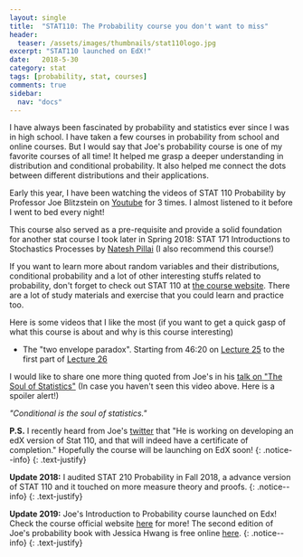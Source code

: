 ```yaml
---
layout: single
title:  "STAT110: The Probability course you don't want to miss"
header:
  teaser: /assets/images/thumbnails/stat110logo.jpg
excerpt: "STAT110 launched on EdX!"
date:   2018-5-30
category: stat
tags: [probability, stat, courses]
comments: true
sidebar:
  nav: "docs"
---
```


I have always been fascinated by probability and statistics ever since I was in high school. I have taken a few courses in probability from school and online courses. But I would say that Joe's probability course is one of my favorite courses of all time! It helped me grasp a deeper understanding in distribution and conditional probability. It also helped me connect the dots between different distributions and their applications.

Early this year, I have been watching the videos of STAT 110 Probability by Professor Joe Blitzstein on [Youtube](https://www.youtube.com/playlist?list=PL2SOU6wwxB0uwwH80KTQ6ht66KWxbzTIo) for 3 times. I almost listened to it before I went to bed every night! 

This course also served as a pre-requisite and provide a solid foundation for another stat course I took later in Spring 2018: STAT 171 Introductions to Stochastics Processes by [Natesh Pillai](http://www.people.fas.harvard.edu/~pillai/) (I also recommend this course!)

If you want to learn more about random variables and their distributions, conditional probability and a lot of other interesting stuffs related to probability, don't forget to check out STAT 110 at [the course website](https://projects.iq.harvard.edu/stat110). There are a lot of study materials and exercise that you could learn and practice too.


Here is some videos that I like the most (if you want to get a quick gasp of what this course is about and why is this course interesting)

- The "two envelope paradox". Starting from 46:20 on [Lecture 25](https://youtu.be/2LR5JYbhyjg?list=PL2SOU6wwxB0uwwH80KTQ6ht66KWxbzTIo&t=2776) to the first part of [Lecture 26](https://www.youtube.com/watch?v=PgawcWisb0I&list=PL2SOU6wwxB0uwwH80KTQ6ht66KWxbzTIo&index=26)


I would like to share one more thing quoted from Joe's in his [talk on "The Soul of Statistics"](https://www.youtube.com/watch?time_continue=1&v=dzFf3r1yph8) (In case you haven't seen this video above. Here is a spoiler alert!)


*"Conditional is the soul of statistics."*




<i class="far fa-sticky-note"></i> **P.S.**  I recently heard from Joe's [twitter](https://twitter.com/stat110/status/557630060895932417) that "He is working on developing an edX version of Stat 110, and that will indeed have a certificate of completion." Hopefully the course will be launching on EdX soon! 
{: .notice--info}
{: .text-justify}



<i class="far fa-sticky-note"></i> **Update 2018:** 
I audited STAT 210 Probability in Fall 2018, a advance version of STAT 110 and it touched on more measure theory and proofs.
{: .notice--info}
{: .text-justify}


<i class="far fa-sticky-note"></i> **Update 2019:** 
Joe's Introduction to Probability course launched on Edx! Check the course official website [here](https://www.edx.org/course/introduction-to-probability) for more! The second edition of Joe's probability book with Jessica Hwang is free online [here](http://probabilitybook.net).
{: .notice--info}
{: .text-justify}
